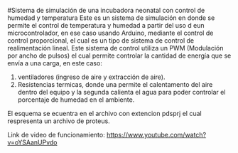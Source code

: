 #Sistema de simulación de una incubadora neonatal con control de humedad y temperatura
Este es un sistema de simulación en donde se permite el control de temperatura y humedad a partir del uso d eun microcontrolador, en ese caso usando Arduino, mediante el control de control proporcional, el cual es un tipo de sistema de control de realimentación lineal.
Este sistema de control utiliza un PWM (Modulación por ancho de pulsos) el cual permite controlar la cantidad de energía que se envía a una carga, en este caso:
1. ventiladores (ingreso de aire y extracción de aire).
2. Resistencias termicas, donde una permite el calentamento del aire dentro del equipo y la segunda calienta el agua para poder controlar el porcentaje de humedad en el ambiente.

El esquema se ecuentra en el archivo con extencion pdsprj el cual respresenta un archivo de proteus.

Link de video de funcionamiento: https://www.youtube.com/watch?v=oYSAanUPvdo